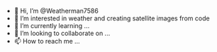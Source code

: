 - 👋 Hi, I’m @Weatherman7586
- 👀 I’m interested in weather and creating satellite images from code
- 🌱 I’m currently learning ...
- 💞️ I’m looking to collaborate on ...
- 📫 How to reach me ...

<!---
Weatherman7586/Weatherman7586 is a ✨ special ✨ repository because its `README.md` (this file) appears on your GitHub profile.
You can click the Preview link to take a look at your changes.
--->
